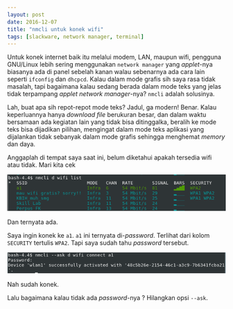 ```yaml
---
layout: post
date: 2016-12-07
title: "nmcli untuk konek wifi"
tags: [slackware, network manager, terminal]
---
```

Untuk konek internet baik itu melalui modem, LAN, maupun wifi, pengguna GNU/Linux lebih sering menggunakan <code>network manager</code> yang _applet_-nya biasanya ada di panel sebelah kanan walau sebenarnya ada cara lain seperti <code>ifconfig</code> dan <code>dhcpcd</code>. Kalau dalam mode grafis sih saya rasa tidak masalah, tapi bagaimana kalau sedang berada dalam mode teks yang jelas tidak terpampang _applet network manager_-nya? <code>nmcli</code> adalah solusinya.

Lah, buat apa sih repot-repot mode teks? Jadul, ga modern! Benar. Kalau keperluannya hanya _download file_ berukuran besar, dan dalam waktu bersamaan ada kegiatan lain yang tidak bisa ditinggalka, beralih ke mode teks bisa dijadikan pilihan, mengingat dalam mode teks aplikasi yang dijalankan tidak sebanyak dalam mode grafis sehingga menghemat _memory_ dan daya. 

Anggaplah di tempat saya saat ini, belum diketahui apakah tersedia wifi atau tidak. Mari kita cek

![](/gambar/nmcli-d-wifi-list.png)

Dan ternyata ada.

Saya ingin konek ke <code>a1</code>. <code>a1</code> ini ternyata di-_password_. Terlihat dari kolom <code>SECURITY</code> tertulis <code>WPA2</code>. Tapi saya sudah tahu _password_ tersebut.

![](/gambar/nmcli-ask-success.png)

Nah sudah konek.

Lalu bagaimana kalau tidak ada _password_-nya ? Hilangkan opsi <code>--ask</code>.
